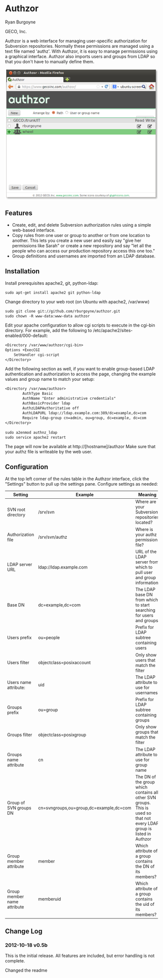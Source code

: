# Authzor #

Ryan Burgoyne

GECO, Inc.

Authzor is a web interface for managing user-specific authorization for Subversion repositories. Normally these permissions are managed using a text file named 'authz'. With Authzor, it is easy to manage permissions using a graphical interface. Authzor also imports users and groups from LDAP so that you don't have to manually define them.

![Sample screenshot](screenshot.png)

## Features ##

  * Create, edit, and delete Subversion authorization rules using a simple web-based interface.
  * Copy rules from one user or group to another or from one location to another. This lets you create a new user and easily say "give her permissions like Sarah" or create a new repository and say "let all the people who can access our production repository access this one too."
  * Group definitions and usernames are imported from an LDAP database.

## Installation ##

Install prerequisites apache2, git, python-ldap:

    sudo apt-get install apache2 git python-ldap

Change directory to your web root (on Ubuntu with apache2, /var/www)

    sudo git clone git://github.com/rburgoyne/authzor.git
    sudo chown -R www-data:www-data authzor

Edit your apache configuration to allow cgi scripts to execute in the cgi-bin
directory. For example, add the following to 
/etc/apache2/sites-enabled/000-default:

    <Directory /var/www/authzor/cgi-bin>
	Options +ExecCGI
        SetHandler cgi-script
    </Directory>

Add the following section as well, if you want to enable group-based LDAP 
authentication and authorization to access the page, changing the example 
values and group name to match your setup:

    <Directory /var/www/authzor>
            AuthType Basic
            AuthName "Enter administrative credentials"
            AuthBasicProvider ldap
            AuthzLDAPAuthoritative off
            AuthLDAPURL ldap://ldap.example.com:389/dc=example,dc=com
            Require ldap-group cn=admin, ou=group, dc=example, dc=com
    </Directory>

    sudo a2enmod authnz_ldap
    sudo service apache2 restart

The page will now be available at http://[hostname]/authzor
Make sure that your authz file is writeable by the web user.

## Configuration ##

At the top left corner of the rules table in the Authzor interface, click the "Settings" button to pull up the settings pane. Configure settings as needed:

| Setting                  | Example                  | Meaning            |
| ------------------------ | ------------------------ | ------------------ |
| SVN root directory       | /srv/svn                 |  Where are your Subversion repositories located? |
| Authorization file       | /srv/svn/authz           | Where is your authz permission file? |
| LDAP server URL          | ldap://ldap.example.com  | URL of the LDAP server from which to pull user and group information |
| Base DN                  | dc=example,dc=com        | The LDAP base DN from which to start searching for users and groups |
| Users prefix             | ou=people                | Prefix for LDAP subtree containing users |
|Users filter              | objectclass=posixaccount | Only show users that match the filter
| Users name attribute:    | uid                      | The LDAP attribute to use for usernames |
| Groups prefix            | ou=group                 | Prefix for LDAP subtree containing groups |
| Groups filter            | objectclass=posixgroup   | Only show groups that match the filter |
| Groups name attribute    | cn                       | The LDAP attribute to use for group name |
| Group of SVN groups DN   | cn=svngroups,ou=group,dc=example,dc=com | The DN of the group which contains all other SVN groups. This is used so that not every LDAP group is listed in Authzor |
| Group member attribute   | member                   | Which attribute of a group contains the DN of its members? |
| Group member name attribute | memberuid             | Which attribute of a group contains the uid of its members? |  

## Change Log ##

### 2012-10-18 v0.5b ###

This is the initial release. All features are included, but error handling is not complete.

Changed the readme
